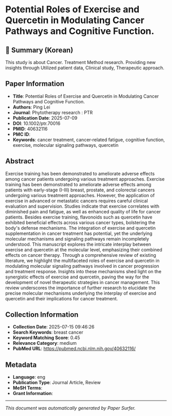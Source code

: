 # Potential Roles of Exercise and Quercetin in Modulating Cancer Pathways and Cognitive Function.

## 📝 Summary (Korean)
This study is about Cancer. Treatment Method research. Providing new insights through Utilized patient data, Clinical study, Therapeutic approach.

## Paper Information
- **Title**: Potential Roles of Exercise and Quercetin in Modulating Cancer Pathways and Cognitive Function.
- **Authors**: Ping Lei
- **Journal**: Phytotherapy research : PTR
- **Publication Date**: 2025-07-09
- **DOI**: 10.1002/ptr.70016
- **PMID**: 40632116
- **PMC ID**: 
- **Keywords**: cancer treatment, cancer‐related fatigue, cognitive function, exercise, molecular signaling pathways, quercetin

## Abstract
Exercise training has been demonstrated to ameliorate adverse effects among cancer patients undergoing various treatment approaches. Exercise training has been demonstrated to ameliorate adverse effects among patients with early-stage (I-III) breast, prostate, and colorectal cancers undergoing various treatment approaches. However, the application of exercise in advanced or metastatic cancers requires careful clinical evaluation and supervision. Studies indicate that exercise correlates with diminished pain and fatigue, as well as enhanced quality of life for cancer patients. Besides exercise training, flavonoids such as quercetin have exhibited beneficial effects across various cancer types, bolstering the body's defense mechanisms. The integration of exercise and quercetin supplementation in cancer treatment has potential, yet the underlying molecular mechanisms and signaling pathways remain incompletely understood. This manuscript explores the intricate interplay between exercise and quercetin at the molecular level, emphasizing their combined effects on cancer therapy. Through a comprehensive review of existing literature, we highlight the multifaceted roles of exercise and quercetin in modulating molecular signaling pathways involved in cancer progression and treatment response. Insights into these mechanisms shed light on the synergistic effects of exercise and quercetin, paving the way for the development of novel therapeutic strategies in cancer management. This review underscores the importance of further research to elucidate the precise molecular mechanisms underlying the interplay of exercise and quercetin and their implications for cancer treatment.

## Collection Information
- **Collection Date**: 2025-07-15 09:46:26
- **Search Keywords**: breast cancer
- **Keyword Matching Score**: 0.45
- **Relevance Category**: medium
- **PubMed URL**: https://pubmed.ncbi.nlm.nih.gov/40632116/

## Metadata
- **Language**: eng
- **Publication Type**: Journal Article, Review
- **MeSH Terms**: 
- **Grant Information**: 

---
*This document was automatically generated by Paper Surfer.*
